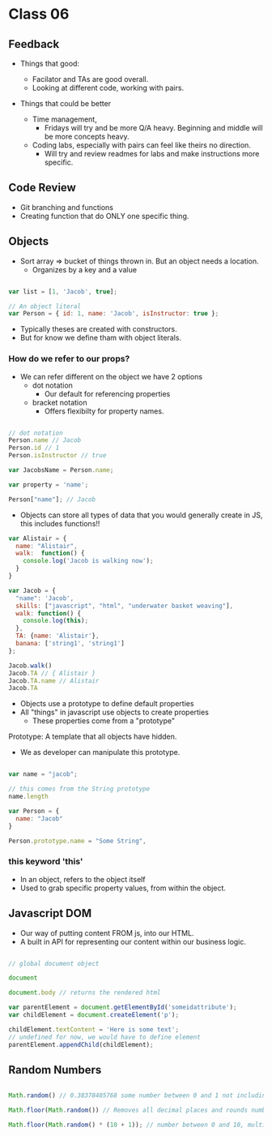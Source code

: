 # Class 06

## Feedback

- Things that good:
  - Facilator and TAs are good overall.
  - Looking at different code, working with pairs.

- Things that could be better
  - Time management,
    - Fridays will try and be more Q/A heavy.  Beginning and middle will be more concepts heavy.
  - Coding labs, especially with pairs can feel like theirs no direction.
    - Will try and review readmes for labs and make instructions more specific. 


## Code Review 

- Git branching and functions
- Creating function that do ONLY one specific thing.

## Objects

- Sort array => bucket of things thrown in. But an object needs a location.
  - Organizes by a key and a value

```js

var list = [1, 'Jacob', true];

// An object literal
var Person = { id: 1, name: 'Jacob', isInstructor: true };

```

- Typically theses are created with constructors.
- But for know we define tham with object literals.

### How do we refer to our props?

- We can refer different on the object we have 2 options
  - dot notation
    - Our default for referencing properties
  - bracket notation
    - Offers flexibilty for property names.

```js

// dot notation
Person.name // Jacob
Person.id // 1
Person.isInstructor // true

var JacobsName = Person.name;

var property = 'name';

Person["name"]; // Jacob

```

- Objects can store all types of data that you would generally create in JS, this includes functions!!

```js
var Alistair = {
  name: "Alistair",
  walk:  function() {
    console.log('Jacob is walking now');
  }
}

var Jacob = {
  "name": 'Jacob',
  skills: ["javascript", "html", "underwater basket weaving"], 
  walk: function() {
    console.log(this);
  },
  TA: {name: 'Alistair'},
  banana: ['string1', 'string1']
};

Jacob.walk()
Jacob.TA // { Alistair } 
Jacob.TA.name // Alistair
Jacob.TA
```

- Objects use a prototype to define default properties
- All "things" in javascript use objects to create properties
  - These properties come from a "prototype"

Prototype: A template that all objects have hidden.

- We as developer can manipulate this prototype.

```js

var name = "jacob";

// this comes from the String prototype
name.length

var Person = {
  name: "Jacob"
}

Person.prototype.name = "Some String",

```

### this keyword 'this'

- In an object, refers to the object itself
- Used to grab specific property values, from within the object.

## Javascript DOM

- Our way of putting content FROM js, into our HTML.
- A built in API for representing our content within our business logic.


```js

// global document object

document

document.body // returns the rendered html

var parentElement = document.getElementById('someidattribute');
var childElement = document.createElement('p');

childElement.textContent = 'Here is some text';
// undefined for now, we would have to define element
parentElement.appendChild(childElement);
```

## Random Numbers
```js

Math.random() // 0.38378405768 some number between 0 and 1 not including 1

Math.floor(Math.random()) // Removes all decimal places and rounds number down

Math.floor(Math.random() * (10 + 1)); // number between 0 and 10, multipy random num with the top range value you to randomly generate.

```
